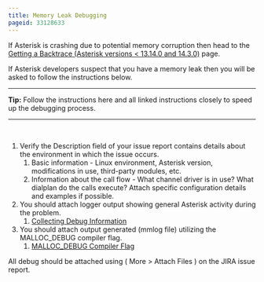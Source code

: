 ```yaml
---
title: Memory Leak Debugging
pageid: 33128633
---
```


If Asterisk is crashing due to potential memory corruption then head to the [Getting a Backtrace (Asterisk versions < 13.14.0 and 14.3.0)](/Getting-a-Backtrace--Asterisk-versions-<-13.14.0-and-14.3.0-) page.

If Asterisk developers suspect that you have a memory leak then you will be asked to follow the instructions below.




---

**Tip:**  Follow the instructions here and all linked instructions closely to speed up the debugging process.

  



---


 

1. Verify the Description field of your issue report contains details about the environment in which the issue occurs.
	1. Basic information - Linux environment, Asterisk version, modifications in use, third-party modules, etc.
	2. Information about the call flow - What channel driver is in use? What dialplan do the calls execute? Attach specific configuration details and examples if possible.
2. You should attach logger output showing general Asterisk activity during the problem.
	1. [Collecting Debug Information](/Collecting-Debug-Information)
3. You should attach output generated (mmlog file) utilizing the MALLOC\_DEBUG compiler flag.
	1. [MALLOC\_DEBUG Compiler Flag](/MALLOC_DEBUG-Compiler-Flag)

All debug should be attached using ( More > Attach Files ) on the JIRA issue report.

